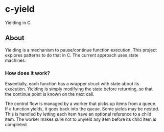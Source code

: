 # c-yield

Yielding in C.

## About

Yielding is a mechanism to pause/continue function execution. This project explores patterns to do that in C.
The current approach uses state machines.

### How does it work?

Essentially, each function has a wrapper struct with state about its execution. Yielding is simply
modifying the state before returning, so that the continue point is known on the next call.

The control flow is managed by a worker that picks up items from a queue. If a function yields, it goes back into
the queue. Some yields may be nested. This is handled by letting each item have an optional reference to a child item.
The worker makes sure not to unyield any item before its child item is completed.
